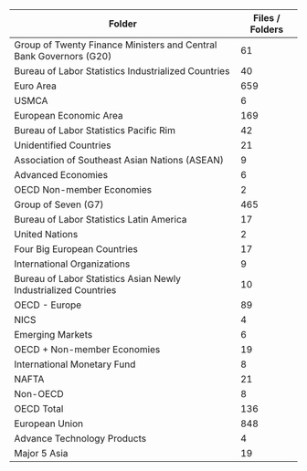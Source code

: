 | Folder                                                             |   Files / Folders |
|--------------------------------------------------------------------|-------------------|
| Group of Twenty Finance Ministers and Central Bank Governors (G20) |                61 |
| Bureau of Labor Statistics Industrialized Countries                |                40 |
| Euro Area                                                          |               659 |
| USMCA                                                              |                 6 |
| European Economic Area                                             |               169 |
| Bureau of Labor Statistics Pacific Rim                             |                42 |
| Unidentified Countries                                             |                21 |
| Association of Southeast Asian Nations (ASEAN)                     |                 9 |
| Advanced Economies                                                 |                 6 |
| OECD Non-member Economies                                          |                 2 |
| Group of Seven (G7)                                                |               465 |
| Bureau of Labor Statistics Latin America                           |                17 |
| United Nations                                                     |                 2 |
| Four Big European Countries                                        |                17 |
| International Organizations                                        |                 9 |
| Bureau of Labor Statistics Asian Newly Industrialized Countries    |                10 |
| OECD - Europe                                                      |                89 |
| NICS                                                               |                 4 |
| Emerging Markets                                                   |                 6 |
| OECD + Non-member Economies                                        |                19 |
| International Monetary Fund                                        |                 8 |
| NAFTA                                                              |                21 |
| Non-OECD                                                           |                 8 |
| OECD Total                                                         |               136 |
| European Union                                                     |               848 |
| Advance Technology Products                                        |                 4 |
| Major 5 Asia                                                       |                19 |
